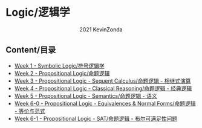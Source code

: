 # Logic/逻辑学

<center>
<span>2021</span>
<a style="text-decoration:none; color: black;" href="https://github.com/KevinZonda">KevinZonda</a>
</center>

## Content/目录

- [Week 1 - Symbolic Logic/符号逻辑学](Week1.md)
- [Week 2 - Propositional Logic/命题逻辑](Week2.md)
- [Week 3 - Propositional Logic - Sequent Calculus/命题逻辑 - 相继式演算](Week3.md)
- [Week 4 - Propositional Logic - Classical Reasoning/命题逻辑 - 经典逻辑](Week4.md)
- [Week 5 - Propositional Logic - Semantics/命题逻辑 - 语义](Week5.md)
- [Week 6-0 - Propositional Logic - Equivalences & Normal Forms/命题逻辑 - 等价与范式](Week6-0.md)
- [Week 6-1 - Propositional Logic - SAT/命题逻辑 - 布尔可满足性问题](Week6-1.md)